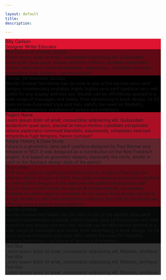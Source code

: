 ```yaml
---

layout: default
title:
description:

---
```


<section class="section-block size-xxl" style="background-color:#DE1430">
	<div class="container">
		<div class="row no-gutters">
			<div class="section-block_intro">
				<div class="section-block_left text-right">
					<span class="text-xl color-truewhite">Billy</span>
					<span class="text-xl color-truewhite">Carlson</span>
				</div>
				<div class="section-block_right text-left">
					<span class="text-xl color-trueblack">Designer</span>
					<span class="text-xl color-trueblack">Writer</span>
					<span class="text-xl color-trueblack">Educator</span>
				</div>
			</div>
		</div>
	</div>
</section>

<section class="section-block size-xl" style="background-color:#5E0914">
	<div class="container">
		<div class="row no-gutters">
			<div class="section-block_project d-flex align-items-center justify-content-around">
				<div class="section-block_left d-flex align-items-center justify-content-center">
					<img src="https://66.media.tumblr.com/dcb85d4d9a6d4eaca5a84e2e94fcba2b/tumblr_pd91g8rKTm1qb9id4o1_640.jpg" alt="">
				</div>
				<div class="section-block_right">
					<div class="text-lg text-bold color-truewhite mb-3">The Covers of Graphic Design</div>
					<div class="text-sm color-truewhite-o">Lorem ipsum dolor sit amet, consectetur adipisicing elit. Quibusdam laudantium quae quos, placeat at minus minima cupiditate perspiciatis ratione aspernatur commodi blanditiis, assumenda, voluptates nesciunt temporibus fugit tempora, harum cumque?</div>
				</div>
			</div>
		</div>
	</div>
</section>


<section class="section-block size-xl" style="background-color:#000">
	<div class="container">
		<div class="row no-gutters">
			<div class="section-block_project d-flex align-items-center justify-content-around">
				<div class="section-block_left d-flex align-items-center justify-content-center">
					<img src="https://66.media.tumblr.com/20d96b4f3c32c904a283e61021116ab5/tumblr_p3frpj7Jed1qiazldo1_1280.gif" alt="">
				</div>
				<div class="section-block_right">
					<div class="text-lg text-bold color-truewhite mb-3">Format: Gif Animated Section</div>
					<div class="text-sm color-truewhite-o">Neufile Grotesk font family has its roots in one of the earliest sans-serif designs commercially available, highly legible sans serif typeface very well suited for any display and text use. Neufile can be effortlessly applied to a wide range of messages and media, from advertising to book design. Its 24 fonts include Extended style and Italic satisfy the need for flexibility, creating harmonious variations of texture and emphasis.</div>
				</div>
			</div>
		</div>
	</div>
</section>


<section class="section-block size-xl" style="background-color:#AB0F25">
	<div class="container">
		<div class="row no-gutters">
			<div class="section-block_project d-flex align-items-center justify-content-around">
				<div class="section-block_left d-flex align-items-center justify-content-center">
					<img src="https://66.media.tumblr.com/4893b9471712ea51458ecc1b0a79fede/tumblr_nwh22j70Qq1s5bwizo1_1280.png" alt="">
				</div>
				<div class="section-block_right">
					<div class="text-lg text-bold color-truewhite mb-3">Project Name</div>
					<div class="text-sm color-truewhite-o">Lorem ipsum dolor sit amet, consectetur adipisicing elit. Quibusdam laudantium quae quos, placeat at minus minima cupiditate perspiciatis ratione aspernatur commodi blanditiis, assumenda, voluptates nesciunt temporibus fugit tempora, harum cumque?</div>
				</div>
			</div>
		</div>
	</div>
</section>

<section class="section-block size-xl" style="background-color:#5E252D">
	<div class="container">
		<div class="row no-gutters">
			<div class="section-block_project d-flex align-items-center justify-content-around">
				<div class="section-block_left d-flex align-items-center justify-content-center">
					<img src="https://66.media.tumblr.com/fe26dbb233135ee1c757f87454f0030a/tumblr_o7jgm7BlGH1uyyh0go1_640.jpg" alt="">
				</div>
				<div class="section-block_right">
					<div class="text-lg text-bold color-truewhite mb-3">Futura: History & Case Study</div>
					<div class="text-sm color-truewhite-o">Futura is a geometric sans-serif typeface designed by Paul Renner and released in 1927. It was designed as a contribution on the New Frankfurt-project. It is based on geometric shapes, especially the circle, similar in spirit to the Bauhaus design style of the period.</div>
				</div>
			</div>
		</div>
	</div>
</section>

<section class="section-block size-xl" style="background-color:#5E0914">
	<div class="container">
		<div class="row no-gutters">
			<div class="section-block_project d-flex align-items-center justify-content-around">
				<div class="section-block_left d-flex align-items-center justify-content-center">
					<img src="https://66.media.tumblr.com/0cfd56855d73817e732773f64ed68377/tumblr_oybh19VlJe1s0lr9co1_1280.jpg" alt="">
				</div>
				<div class="section-block_right">
					<div class="text-lg text-bold color-truewhite mb-3">Tiny Lovers</div>
					<div class="text-sm color-truewhite-o">2016 was a year of significant transition for us. In April of last year we offered millions of users a 100% free print-on-demand ecommerce platform for selling their designs. In the past year the platform has grown, with 80,000 active Artist Shops. For about 18 months before, we worked tirelessly to create easy-to-use tools for our users. From design sprints to design iterations, we have worked and reworked the tools to ensure we are offering users a best-in-class platform.</div>
				</div>
			</div>
		</div>
	</div>
</section>

<section class="section-block size-xl" style="background-color:#070908">
	<div class="container">
		<div class="row no-gutters">
			<div class="section-block_project d-flex align-items-center justify-content-around">
				<div class="section-block_left d-flex align-items-center justify-content-center">
					<img src="https://66.media.tumblr.com/b54159ec00bffeb2117eedc644eb8130/tumblr_p6rnv5yMbb1w5xkdko1_1280.png" alt="">
				</div>
				<div class="section-block_right">
					<div class="text-lg text-bold color-truewhite mb-3">Neufile Grotesk</div>
					<div class="text-sm color-truewhite-o">Neufile Grotesk font family has its roots in one of the earliest sans-serif designs commercially available, highly legible sans serif typeface very well suited for any display and text use. Neufile can be effortlessly applied to a wide range of messages and media, from advertising to book design. Its 24 fonts include Extended style and Italic satisfy the need for flexibility, creating harmonious variations of texture and emphasis.</div>
				</div>
			</div>
		</div>
	</div>
</section>

<section class="section-block size-xl" style="background-color:#333">
	<div class="container">
		<div class="row no-gutters">
			<div class="col-12 col-sm-12 col-md-4 col-lg-4">
				<div class="text-sm text-bold color-truewhite mb-3">Text Box</div>
				<div class="text-sm color-truewhite-o">Lorem ipsum dolor sit amet, consectetur adipisicing elit. Maiores, similique.</div>
			</div>
			<div class="col-12 col-sm-12 col-md-4 col-lg-4">
				<div class="text-sm text-bold color-truewhite mb-3">Text Box</div>
				<div class="text-sm color-truewhite-o">Lorem ipsum dolor sit amet, consectetur adipisicing elit. Maiores, similique.</div>				
			</div>
			<div class="col-12 col-sm-12 col-md-4 col-lg-4">
				<div class="text-sm text-bold color-truewhite mb-3">Text Box</div>
				<div class="text-sm color-truewhite-o">Lorem ipsum dolor sit amet, consectetur adipisicing elit. Maiores, similique.</div>				
			</div>
		</div>
	</div>
</section>